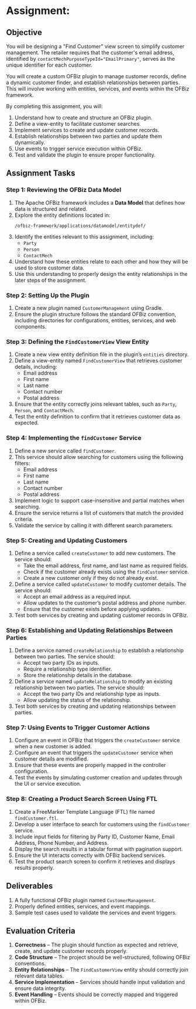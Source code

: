 # Assignment:   

## Objective  
You will be designing a "Find Customer" view screen to simplify customer management. The retailer requires that the customer's email address, identified by `contactMechPurposeTypeId="EmailPrimary"`, serves as the unique identifier for each customer.

You will create a custom OFBiz plugin to manage customer records, define a dynamic customer finder, and establish relationships between parties. This will involve working with entities, services, and events within the OFBiz framework.  

By completing this assignment, you will:  
1. Understand how to create and structure an OFBiz plugin.  
2. Define a view-entity to facilitate customer searches.  
3. Implement services to create and update customer records.  
4. Establish relationships between two parties and update them dynamically.  
5. Use events to trigger service execution within OFBiz.  
6. Test and validate the plugin to ensure proper functionality.  

## Assignment Tasks  

### Step 1: Reviewing the OFBiz Data Model
1. The Apache OFBiz framework includes a **Data Model** that defines how data is structured and related.  
2. Explore the entity definitions located in:  
   ```
   /ofbiz-framework/applications/datamodel/entitydef/
   ```
3. Identify the entities relevant to this assignment, including:  
   - `Party` 
   - `Person` 
   - `ContactMech`
4. Understand how these entities relate to each other and how they will be used to store customer data.  
5. Use this understanding to properly design the entity relationships in the later steps of the assignment.  

### Step 2: Setting Up the Plugin  
1. Create a new plugin named `CustomerManagement` using Gradle.  
2. Ensure the plugin structure follows the standard OFBiz convention, including directories for configurations, entities, services, and web components.  

### Step 3: Defining the `FindCustomerView` View Entity  
1. Create a new view entity definition file in the plugin’s `entities` directory.  
2. Define a view-entity named `FindCustomerView` that retrieves customer details, including:  
   - Email address  
   - First name  
   - Last name  
   - Contact number  
   - Postal address  
3. Ensure that the entity correctly joins relevant tables, such as `Party`, `Person`, and `ContactMech`.  
4. Test the entity definition to confirm that it retrieves customer data as expected.  

### Step 4: Implementing the `findCustomer` Service  
1. Define a new service called `findCustomer`.  
2. This service should allow searching for customers using the following filters:  
   - Email address  
   - First name  
   - Last name  
   - Contact number  
   - Postal address  
3. Implement logic to support case-insensitive and partial matches when searching.  
4. Ensure the service returns a list of customers that match the provided criteria.  
5. Validate the service by calling it with different search parameters.  

### Step 5: Creating and Updating Customers  
1. Define a service called `createCustomer` to add new customers. The service should:  
   - Take the email address, first name, and last name as required fields. 
   - Check if the customer already exists using the `findCustomer` service. 
   - Create a new customer only if they do not already exist.  
2. Define a service called `updateCustomer` to modify customer details. The service should:  
   - Accept an email address as a required input.  
   - Allow updates to the customer’s postal address and phone number.  
   - Ensure that the customer exists before applying updates.  
3. Test both services by creating and updating customer records in OFBiz.  

### Step 6: Establishing and Updating Relationships Between Parties  
1. Define a service named `createRelationship` to establish a relationship between two parties. The service should:  
   - Accept two party IDs as inputs.  
   - Require a relationship type identifier.  
   - Store the relationship details in the database.  
2. Define a service named `updateRelationship` to modify an existing relationship between two parties. The service should:  
   - Accept the two party IDs and relationship type as inputs.  
   - Allow updating the status of the relationship.  
3. Test both services by creating and updating relationships between parties.  

### Step 7: Using Events to Trigger Customer Actions  
1. Configure an event in OFBiz that triggers the `createCustomer` service when a new customer is added.  
2. Configure an event that triggers the `updateCustomer` service when customer details are modified.  
3. Ensure that these events are properly mapped in the controller configuration.  
4. Test the events by simulating customer creation and updates through the UI or service execution.  

### Step 8: Creating a Product Search Screen Using FTL  
1. Create a FreeMarker Template Language (FTL) file named `findCustomer.ftl`.  
2. Develop a user interface to search for customers using the `findCustomer` service.  
3. Include input fields for filtering by Party ID, Customer Name, Email Address, Phone Number, and Address.  
4. Display the search results in a tabular format with pagination support.  
5. Ensure the UI interacts correctly with OFBiz backend services.  
6. Test the product search screen to confirm it retrieves and displays results properly.  

## Deliverables  
1. A fully functional OFBiz plugin named `CustomerManagement`.  
2. Properly defined entities, services, and event mappings.  
3. Sample test cases used to validate the services and event triggers.  

## Evaluation Criteria  
1. **Correctness** – The plugin should function as expected and retrieve, create, and update customer records properly.  
2. **Code Structure** – The project should be well-structured, following OFBiz conventions.  
3. **Entity Relationships** – The `FindCustomerView` entity should correctly join relevant data tables.  
4. **Service Implementation** – Services should handle input validation and ensure data integrity.  
5. **Event Handling** – Events should be correctly mapped and triggered within OFBiz.  